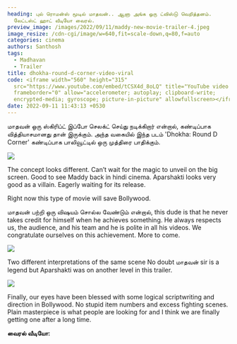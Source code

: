 ```yaml
---
heading: புல் ரொமன்ஸ் மூடில் மாதவன்.. ஆனா அங்க ஒரு ட்விஸ்டு வெறித்தனம்.
  லேட்டஸ்ட் ஹாட் வீடியோ வைரல்.
preview_image: /images/2022/09/11/maddy-new-movie-trailer-4.jpeg
image_resize: /cdn-cgi/image/w=640,fit=scale-down,q=80,f=auto
categories: cinema
authors: Santhosh
tags:
  - Madhavan
  - Trailer
title: dhokha-round-d-corner-video-viral
code: <iframe width="560" height="315"
  src="https://www.youtube.com/embed/tCSX4d_8oLQ" title="YouTube video player"
  frameborder="0" allow="accelerometer; autoplay; clipboard-write;
  encrypted-media; gyroscope; picture-in-picture" allowfullscreen></iframe>
date: 2022-09-11 11:43:13 +0530
---
```

மாதவன் ஒரு ஸ்கிரிப்ட் இப்போ செலக்ட் செய்து நடிக்கிறார் என்றால், கண்டிப்பாக வித்தியாசமானது தான் இருக்கும். அந்த வகையில் இந்த படம் 'Dhokha: Round D Corner' கண்டிப்பாக பாலிவூட்டில் ஒரு முத்திரை பாதிக்கும். 

![](/images/2022/09/11/maddy-new-movie-trailer-3.jpeg)

The concept looks different. Can’t wait for the magic to unveil on the big screen. Good to see Maddy back in hindi cinema. Aparshakti looks very good as a villain. Eagerly waiting for its release.

Right now this type of movie will save Bollywood.

மாதவன் பற்றி ஒரு விஷயம் சொல்ல வேண்டும் என்றால்,  this dude is that he never takes credit for himself when he achieves something. He always respects us, the audience, and his team and he is polite in all his videos. We congratulate ourselves on this achievement. More to come.

![](/images/2022/09/11/maddy-new-movie-trailer-1.jpeg)

Two different interpretations of the same scene No doubt மாதவன் sir is a legend but Aparshakti was on another level in this trailer.

![](/images/2022/09/11/maddy-new-movie-trailer-2.jpeg)

Finally, our eyes have been blessed with some logical scriptwriting and direction in Bollywood. No stupid item numbers and excess fighting scenes. Plain masterpiece is what people are looking for and I think we are finally getting one after a long time.

**வைரல் வீடியோ:**